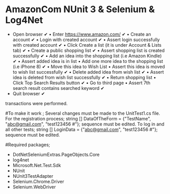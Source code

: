 # AmazonCom NUnit 3 & Selenium & Log4Net

- Open browser	 ✔
• Enter https://www.amazon.com/     ✔
• Create an account 	              ✔
• Login with created account  	    ✔
• Assert login successfully with created account 	✔
• Click Create a list (it is under Account & Lists tab) 	✔
• Create a public shopping list 	✔
• Assert shopping list is created successfully 	✔
• Add an idea into the shopping list (i.e Amazon Kindle) 	✔
• Assert added idea is in list • Add one more idea to the shopping list (i.e iPhone 8) 	✔
• Move this idea to Wish List • Assert this idea is moved to wish list successfully 	✔
• Delete added idea from wish list 	✔
• Assert idea is deleted from wish list successfully 	✔
• Return shopping list • Click Top Search Results button 	✔
• Go to third page • Assert 7th search result contains searched keyword 	✔
- Quit browser 	✔

transactions were performed.


#To make it work ;
Several changes must be made to the UnitTest1.cs file.
For the registration process;
string [] DataOfTheForm = {"TestName", "abc@gmail.com", "test123456 #"};
sequence must be edited.
To log in and all other tests;
string [] LoginData = {"abc@gmail.com", "test123456 #"};
sequence must be edited.

#Required packages;
- DotNetSeleniumExtras.PageObjects.Core
- log4net
- Microsoft.Net.Test.Sdk
- NUnit
- NUnit3TestAdapter
- Selenium.Chrome.Driver
- Selenium.WebDriver
